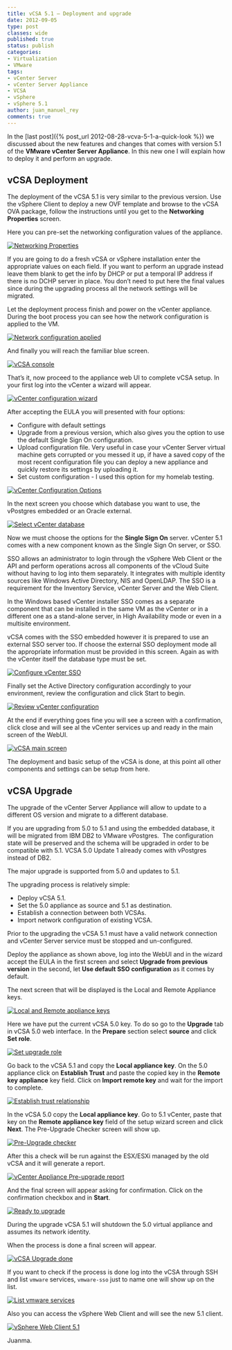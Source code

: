 ```yaml
---
title: vCSA 5.1 – Deployment and upgrade
date: 2012-09-05
type: post
classes: wide
published: true
status: publish
categories:
- Virtualization
- VMware
tags:
- vCenter Server
- vCenter Server Appliance
- VCSA
- vSphere
- vSphere 5.1
author: juan_manuel_rey
comments: true
---
```


In the [last post]({% post_url 2012-08-28-vcva-5-1-a-quick-look %}) we discussed about the new features and changes that comes with version 5.1 of the **VMware vCenter Server Appliance**. In this new one I will explain how to deploy it and perform an upgrade.

## vCSA Deployment

The deployment of the vCSA 5.1 is very similar to the previous version. Use the vSphere Client to deploy a new OVF template and browse to the vCSA OVA package, follow the instructions until you get to the **Networking Properties** screen.

Here you can pre-set the networking configuration values of the appliance.

[![](/assets/images/deploy_ovf_net_properties.png "Networking Properties")]({{site.url}}/assets/images/deploy_ovf_net_properties.png)

If you are going to do a fresh vCSA or vSphere installation enter the appropriate values on each field. If you want to perform an upgrade instead leave them blank to get the info by DHCP or put a temporal IP address if there is no DCHP server in place. You don’t need to put here the final values since during the upgrading process all the network settings will be migrated.

Let the deployment process finish and power on the vCenter appliance. During the boot process you can see how the network configuration is applied to the VM.

[![](/assets/images/vcsa_network_config_applied.png "Network configuration applied")]({{site.url}}/assets/images/vcsa_network_config_applied.png)

And finally you will reach the familiar blue screen.

[![](/assets/images/vcsa_vm_os_console.png "vCSA console")]({{site.url}}/assets/images/vcsa_vm_os_console.png)

That’s it, now proceed to the appliance web UI to complete vCSA setup. In your first log into the vCenter a wizard will appear.

[![](/assets/images/vcenter_config_wizard.png "vCenter configuration wizard")]({{site.url}}/assets/images/vcenter_config_wizard.png)

After accepting the EULA you will presented with four options:

- Configure with default settings
- Upgrade from a previous version, which also gives you the option to use the default Single Sign On configuration.
- Upload configuration file. Very useful in case your vCenter Server virtual machine gets corrupted or you messed it up, if have a saved copy of the most recent configuration file you can deploy a new appliance and quickly restore its settings by uploading it.
- Set custom configuration - I used this option for my homelab testing.

[![](/assets/images/vc_configuration_options.png "vCenter Configuration Options")]({{site.url}}/assets/images/vc_configuration_options.png)

In the next screen you choose which database you want to use, the vPostgres embedded or an Oracle external.

[![](/assets/images/select_vcsa_db.png "Select vCenter database")]({{site.url}}/assets/images/select_vcsa_db.png)

Now we must choose the options for the **Single Sign On** server. vCenter 5.1 comes with a new component known as the Single Sign On server, or SSO.

SSO allows an administrator to login through the vSphere Web Client or the API and perform operations across all components of the vCloud Suite without having to log into them separately. It integrates with multiple identity sources like Windows Active Directory, NIS and OpenLDAP. The SSO is a requirement for the Inventory Service, vCenter Server and the Web Client.

In the Windows based vCenter installer SSO comes as a separate component that can be installed in the same VM as the vCenter or in a different one as a stand-alone server, in High Availability mode or even in a multisite environment.

vCSA comes with the SSO embedded however it is prepared to use an external SSO server too. If choose the external SSO deployment mode all the appropriate information must be provided in this screen. Again as with the vCenter itself the database type must be set.

[![](/assets/images/vcsa_vc_wizard_sso_settings.png "Configure vCenter SSO")]({{site.url}}/assets/images/vcsa_vc_wizard_sso_settings.png)

Finally set the Active Directory configuration accordingly to your environment, review the configuration and click Start to begin.

[![](/assets/images/review_vcsa_vc_config.png "Review vCenter configuration")]({{site.url}}/assets/images/review_vcsa_vc_config.png)

At the end if everything goes fine you will see a screen with a confirmation, click close and will see al the vCenter services up and ready in the main screen of the WebUI.

[![](/assets/images/vcsa_vima_main_screen.png "vCSA main screen")]({{site.url}}/assets/images/vcsa_vima_main_screen.png)

The deployment and basic setup of the vCSA is done, at this point all other components and settings can be setup from here.

## vCSA Upgrade

The upgrade of the vCenter Server Appliance will allow to update to a different OS version and migrate to a different database.

If you are upgrading from 5.0 to 5.1 and using the embedded database, it will be migrated from IBM DB2 to VMware vPostgres.  The configuration state will be preserved and the schema will be upgraded in order to be compatible with 5.1. VCSA 5.0 Update 1 already comes with vPostgres instead of DB2.

The major upgrade is supported from 5.0 and updates to 5.1.

The upgrading process is relatively simple:

- Deploy vCSA 5.1.
- Set the 5.0 appliance as source and 5.1 as destination.
- Establish a connection between both VCSAs.
- Import network configuration of existing VCSA.

Prior to the upgrading the vCSA 5.1 must have a valid network connection and vCenter Server service must be stopped and un-configured.

Deploy the appliance as shown above, log into the WebUI and in the wizard accept the EULA in the first screen and select **Upgrade from previous version** in the second, let **Use default SSO configuration** as it comes by default.

The next screen that will be displayed is the Local and Remote Appliance keys.

[![](/assets/images/vcsa_local_remote_keys.png "Local and Remote appliance keys")]({{site.url}}/assets/images/vcsa_local_remote_keys.png)

Here we have put the current vCSA 5.0 key. To do so go to the **Upgrade** tab in vCSA 5.0 web interface. In the **Prepare** section select **source** and click **Set role**.

[![](/assets/images/set_appliance_upgrade_role.png "Set upgrade role")]({{site.url}}/assets/images/set_appliance_upgrade_role.png)

Go back to the vCSA 5.1 and copy the **Local appliance key**. On the 5.0 appliance click on **Establish Trust** and paste the copied key in the **Remote key appliance** key field. Click on **Import remote key** and wait for the import to complete.

[![](/assets/images/import_local_appliance_key.png "Establish trust relationship")]({{site.url}}/assets/images/import_local_appliance_key.png)

In the vCSA 5.0 copy the **Local appliance key**. Go to 5.1 vCenter, paste that key on the **Remote appliance key** field of the setup wizard screen and click **Next**. The Pre-Upgrade Checker screen will show up.

[![](/assets/images/vcsa_pre_upgrade_checker.png "Pre-Upgrade checker")]({{site.url}}/assets/images/vcsa_pre_upgrade_checker.png)

After this a check will be run against the ESX/ESXi managed by the old vCSA and it will generate a report.

[![](/assets/images/vcsa_pre_upgrade_report.png "vCenter Appliance Pre-upgrade report")]({{site.url}}/assets/images/vcsa_pre_upgrade_report.png)

And the final screen will appear asking for confirmation. Click on the confirmation checkbox and in **Start**.

[![](/assets/images/vcsa_ready_to_upgrade.png "Ready to upgrade")]({{site.url}}/assets/images/vcsa_ready_to_upgrade.png)

During the upgrade vCSA 5.1 will shutdown the 5.0 virtual appliance and assumes its network identity.

When the process is done a final screen will appear.

[![](/assets/images/vcsa_upgrade_finished.png "vCSA Upgrade done")]({{site.url}}/assets/images/vcsa_upgrade_finished.png)

If you want to check if the process is done log into the vCSA through SSH and list `vmware` services, `vmware-sso` just to name one will show up on the list.

[![](/assets/images/vcsa_list_vmware_services.png "List vmware services")]({{site.url}}/assets/images/vcsa_list_vmware_services.png)

Also you can access the vSphere Web Client and will see the new 5.1 client.

[![](/assets/images/vsphere_51_web_client.png "vSphere Web Client 5.1")]({{site.url}}/assets/images/vsphere_51_web_client.png)

Juanma.
